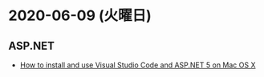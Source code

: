 # 2020-06-09 (火曜日)

## ASP.NET

- [How to install and use Visual Studio Code and ASP.NET 5 on Mac OS X](https://www.itworld.com/article/2917266/how-to-install-and-use-visual-studio-code-and-aspnet-5-on-mac-os-x.html)
